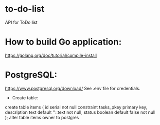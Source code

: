 # to-do-list
API for ToDo list

# How to build Go application:
https://golang.org/doc/tutorial/compile-install

# PostgreSQL:
https://www.postgresql.org/download/ 
See .env file for credentials. 
- Create table:

create table items
(
    id serial not null constraint tasks_pkey primary key,
    description text    default ''::text not null,
    status      boolean default false    not null
);
alter table items owner to postgres
